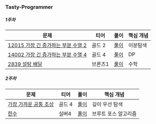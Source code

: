 ### Tasty-Programmer

##### 1주차
|문제|티어|풀이|핵심 개념|
|---|---|---|---|
|[12015 가장 긴 증가하는 부분 수열 2 ](https://www.acmicpc.net/problem/12015)|골드 2|[풀이](https://github.com/Hod0ri/Algorithm_Semina/blob/abb9d2ecb36d916ae1660da1a8ec6a848bd2d407/3rd_Algorithm/Tasty-Programmer/solving_problem.md)|이분탐색 |
|[14002 가장 긴 증가하는 부분 수열 4](https://www.acmicpc.net/problem/14002)|골드 4|[풀이](https://github.com/Hod0ri/Algorithm_Semina/blob/abb9d2ecb36d916ae1660da1a8ec6a848bd2d407/3rd_Algorithm/Tasty-Programmer/solving_problem.md)|DP|
|[2839 설탕 배달 ](https://www.acmicpc.net/problem/2839)|브론즈1|[풀이](https://github.com/Hod0ri/Algorithm_Semina/blob/abb9d2ecb36d916ae1660da1a8ec6a848bd2d407/3rd_Algorithm/Tasty-Programmer/solving_problem.md)|수학|



##### 2주차
|문제|티어|풀이|핵심 개념|
|---|---|---|---|
|[가장 가까운 공통 조상](https://www.acmicpc.net/problem/3584)|골드 4|[풀이](https://github.com/Hod0ri/Algorithm_Semina/blob/fa4d64c8e82f597b404963e31dd6869e45523479/3rd_Algorithm/Tasty-Programmer/solving_problem_week2.md)| 깊이 우선 탐색 |
|[한수](https://www.acmicpc.net/problem/1065)|실버4|[풀이](https://github.com/Hod0ri/Algorithm_Semina/blob/fa4d64c8e82f597b404963e31dd6869e45523479/3rd_Algorithm/Tasty-Programmer/solving_problem_week2.md)| 브루트 포스 알고리즘 |
